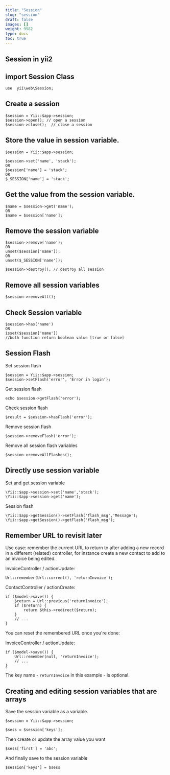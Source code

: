 ```yaml
---
title: "Session"
slug: "session"
draft: false
images: []
weight: 9982
type: docs
toc: true
---
```


## Session in yii2

## import Session Class

    use  yii\web\Session;

## Create a session

    $session = Yii::$app->session;
    $session->open(); // open a session
    $session->close();  // close a session

## Store the value in session variable.

    $session = Yii::$app->session;
    
    $session->set('name', 'stack');
    OR
    $session['name'] = 'stack';
    OR
    $_SESSION['name'] = 'stack';

## Get the value from the session variable.

    $name = $session->get('name');
    OR
    $name = $session['name'];

## Remove the session variable

    $session->remove('name');
    OR
    unset($session['name']);
    OR
    unset($_SESSION['name']);

    $session->destroy(); // destroy all session 

## Remove all session variables

    $session->removeAll();

## Check Session variable

    $session->has('name')
    OR
    isset($session['name'])
    //both function return boolean value [true or false]


## Session Flash

Set session flash

    $session = Yii::$app->session;
    $session->setFlash('error', 'Error in login');

Get session flash

    echo $session->getFlash('error');

Check session flash

    $result = $session->hasFlash('error');

Remove session flash

    $session->removeFlash('error');

Remove all session flash variables

    $session->removeAllFlashes();

## Directly use session variable
Set and get session variable

    \Yii::$app->session->set('name','stack');
    \Yii::$app->session->get('name');

Session flash

    \Yii::$app->getSession()->setFlash('flash_msg','Message');
    \Yii::$app->getSession()->getFlash('flash_msg');

## Remember URL to revisit later
Use case: remember the current URL to return to after adding a new record in a different (related) controller, for instance create a new contact to add to an invoice being edited.

InvoiceController / actionUpdate:

    Url::remember(Url::current(), 'returnInvoice');


ContactController / actionCreate:

    if ($model->save()) {
        $return = Url::previous('returnInvoice');
        if ($return) {
            return $this->redirect($return);
        }
        // ...
    }

You can reset the remembered URL once you're done:

InvoiceController / actionUpdate:

    if ($model->save()) {
        Url::remember(null, 'returnInvoice');
        // ...
    }

The key name - `returnInvoice` in this example - is optional.


## Creating and editing session variables that are arrays
Save the session variable as a variable.

    $session = Yii::$app->session;
    
    $sess = $session['keys'];

Then create or update the array value you want

    $sess['first'] = 'abc';

And finally save to the session variable

    $session['keys'] = $sess

